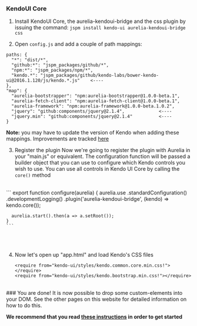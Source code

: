 <br>

### KendoUI Core

1. Install KendoUI Core, the aurelia-kendoui-bridge and the css plugin by issuing the command:
`jspm install kendo-ui aurelia-kendoui-bridge css`


2. Open `config.js` and add a couple of path mappings:

  ```
  paths: {
    "*": "dist/*",
    "github:*": "jspm_packages/github/*",
    "npm:*": "jspm_packages/npm/*",
    "kendo.*": "jspm_packages/github/kendo-labs/bower-kendo-ui@2016.1.120/js/kendo.*.js"    <----
  },
  "map": {
    "aurelia-bootstrapper": "npm:aurelia-bootstrapper@1.0.0-beta.1",
    "aurelia-fetch-client": "npm:aurelia-fetch-client@1.0.0-beta.1",
    "aurelia-framework": "npm:aurelia-framework@1.0.0-beta.1.0.2",
    "jquery": "github:components/jquery@2.1.4",             <----
    "jquery.min": "github:components/jquery@2.1.4"          <----
  }
  ```

  **Note:** you may have to update the version of Kendo when adding these mappings. Improvements are tracked [here](https://github.com/aurelia-ui-toolkits/aurelia-kendoui-bridge/issues/272)

3. Register the plugin
Now we're going to register the plugin with Aurelia in your "main.js" or equivalent. The configuration function will be passed a builder object that you can use to configure which Kendo controls you wish to use. You can use all controls in Kendo UI Core by calling the `core()` method
<br>
    ```
    export function configure(aurelia) {
      aurelia.use
        .standardConfiguration()
        .developmentLogging()
        .plugin('aurelia-kendoui-bridge', (kendo) => kendo.core());

      aurelia.start().then(a => a.setRoot());
    }
    ```
<br><br>

4. Now let's open up "app.html" and load Kendo's CSS files

    ```
    <require from="kendo-ui/styles/kendo.common.core.min.css!"></require>
    <require from="kendo-ui/styles/kendo.bootstrap.min.css!"></require>
    ```

<br>
### You are done!
It is now possible to drop some custom-elements into your DOM. See the other pages on this website for detailed information on how to do this.

**We recommend that you read [these instructions](#/help/docs/app_developers_tutorials/7._what_you_need_to_know) in order to get started**
